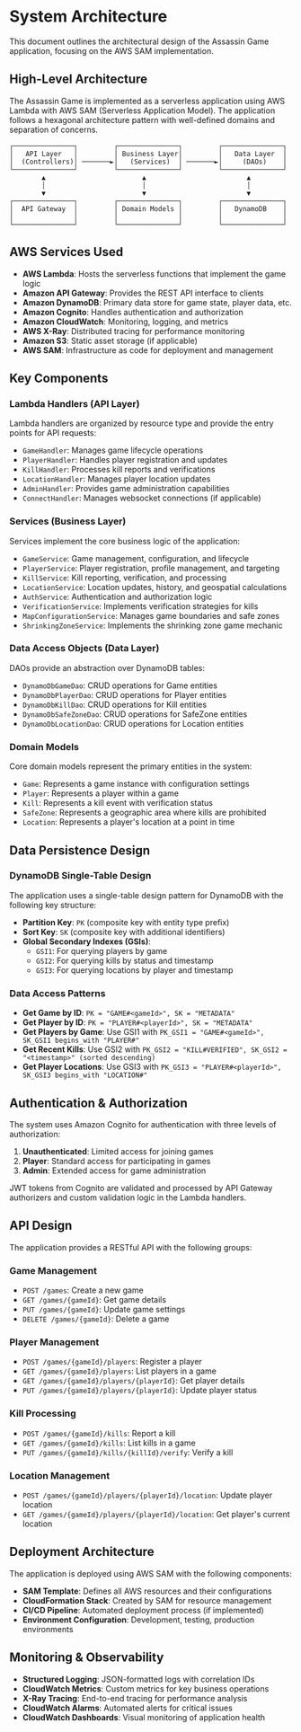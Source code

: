 # System Architecture

This document outlines the architectural design of the Assassin Game application, focusing on the AWS SAM implementation.

## High-Level Architecture

The Assassin Game is implemented as a serverless application using AWS Lambda with AWS SAM (Serverless Application Model). The application follows a hexagonal architecture pattern with well-defined domains and separation of concerns.

```
┌───────────────┐         ┌───────────────┐         ┌───────────────┐
│   API Layer   │         │ Business Layer│         │   Data Layer  │
│  (Controllers)│ ───────►│   (Services)  │ ───────►│     (DAOs)    │
└───────────────┘         └───────────────┘         └───────────────┘
        ▲                        ▲                         ▲
        │                        │                         │
        ▼                        ▼                         ▼
┌───────────────┐         ┌───────────────┐         ┌───────────────┐
│  API Gateway  │         │ Domain Models │         │   DynamoDB    │
│               │         │               │         │               │
└───────────────┘         └───────────────┘         └───────────────┘
```

## AWS Services Used

- **AWS Lambda**: Hosts the serverless functions that implement the game logic
- **Amazon API Gateway**: Provides the REST API interface to clients
- **Amazon DynamoDB**: Primary data store for game state, player data, etc.
- **Amazon Cognito**: Handles authentication and authorization
- **Amazon CloudWatch**: Monitoring, logging, and metrics
- **AWS X-Ray**: Distributed tracing for performance monitoring
- **Amazon S3**: Static asset storage (if applicable)
- **AWS SAM**: Infrastructure as code for deployment and management

## Key Components

### Lambda Handlers (API Layer)

Lambda handlers are organized by resource type and provide the entry points for API requests:

- `GameHandler`: Manages game lifecycle operations
- `PlayerHandler`: Handles player registration and updates
- `KillHandler`: Processes kill reports and verifications
- `LocationHandler`: Manages player location updates
- `AdminHandler`: Provides game administration capabilities
- `ConnectHandler`: Manages websocket connections (if applicable)

### Services (Business Layer)

Services implement the core business logic of the application:

- `GameService`: Game management, configuration, and lifecycle
- `PlayerService`: Player registration, profile management, and targeting
- `KillService`: Kill reporting, verification, and processing
- `LocationService`: Location updates, history, and geospatial calculations
- `AuthService`: Authentication and authorization logic
- `VerificationService`: Implements verification strategies for kills
- `MapConfigurationService`: Manages game boundaries and safe zones
- `ShrinkingZoneService`: Implements the shrinking zone game mechanic

### Data Access Objects (Data Layer)

DAOs provide an abstraction over DynamoDB tables:

- `DynamoDbGameDao`: CRUD operations for Game entities
- `DynamoDbPlayerDao`: CRUD operations for Player entities
- `DynamoDbKillDao`: CRUD operations for Kill entities
- `DynamoDbSafeZoneDao`: CRUD operations for SafeZone entities
- `DynamoDbLocationDao`: CRUD operations for Location entities

### Domain Models

Core domain models represent the primary entities in the system:

- `Game`: Represents a game instance with configuration settings
- `Player`: Represents a player within a game
- `Kill`: Represents a kill event with verification status
- `SafeZone`: Represents a geographic area where kills are prohibited
- `Location`: Represents a player's location at a point in time

## Data Persistence Design

### DynamoDB Single-Table Design

The application uses a single-table design pattern for DynamoDB with the following key structure:

- **Partition Key**: `PK` (composite key with entity type prefix)
- **Sort Key**: `SK` (composite key with additional identifiers)
- **Global Secondary Indexes (GSIs)**:
  - `GSI1`: For querying players by game
  - `GSI2`: For querying kills by status and timestamp
  - `GSI3`: For querying locations by player and timestamp

### Data Access Patterns

- **Get Game by ID**: `PK = "GAME#<gameId>", SK = "METADATA"`
- **Get Player by ID**: `PK = "PLAYER#<playerId>", SK = "METADATA"`
- **Get Players by Game**: Use GSI1 with `PK_GSI1 = "GAME#<gameId>", SK_GSI1 begins_with "PLAYER#"`
- **Get Recent Kills**: Use GSI2 with `PK_GSI2 = "KILL#VERIFIED", SK_GSI2 = "<timestamp>" (sorted descending)`
- **Get Player Locations**: Use GSI3 with `PK_GSI3 = "PLAYER#<playerId>", SK_GSI3 begins_with "LOCATION#"`

## Authentication & Authorization

The system uses Amazon Cognito for authentication with three levels of authorization:

1. **Unauthenticated**: Limited access for joining games
2. **Player**: Standard access for participating in games
3. **Admin**: Extended access for game administration

JWT tokens from Cognito are validated and processed by API Gateway authorizers and custom validation logic in the Lambda handlers.

## API Design

The application provides a RESTful API with the following groups:

### Game Management
- `POST /games`: Create a new game
- `GET /games/{gameId}`: Get game details
- `PUT /games/{gameId}`: Update game settings
- `DELETE /games/{gameId}`: Delete a game

### Player Management
- `POST /games/{gameId}/players`: Register a player
- `GET /games/{gameId}/players`: List players in a game
- `GET /games/{gameId}/players/{playerId}`: Get player details
- `PUT /games/{gameId}/players/{playerId}`: Update player status

### Kill Processing
- `POST /games/{gameId}/kills`: Report a kill
- `GET /games/{gameId}/kills`: List kills in a game
- `PUT /games/{gameId}/kills/{killId}/verify`: Verify a kill

### Location Management
- `POST /games/{gameId}/players/{playerId}/location`: Update player location
- `GET /games/{gameId}/players/{playerId}/location`: Get player's current location

## Deployment Architecture

The application is deployed using AWS SAM with the following components:

- **SAM Template**: Defines all AWS resources and their configurations
- **CloudFormation Stack**: Created by SAM for resource management
- **CI/CD Pipeline**: Automated deployment process (if implemented)
- **Environment Configuration**: Development, testing, production environments

## Monitoring & Observability

- **Structured Logging**: JSON-formatted logs with correlation IDs
- **CloudWatch Metrics**: Custom metrics for key business operations
- **X-Ray Tracing**: End-to-end tracing for performance analysis
- **CloudWatch Alarms**: Automated alerts for critical issues
- **CloudWatch Dashboards**: Visual monitoring of application health 